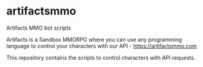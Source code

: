 # artifactsmmo
Artifacts MMO bot scripts

Artifacts is a Sandbox MMORPG where you can use any programming language to control your characters with our API - https://artifactsmmo.com

This repository contains the scripts to control characters with API requests.
